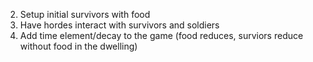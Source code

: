2. Setup initial survivors with food
3. Have hordes interact with survivors and soldiers
4. Add time element/decay to the game (food reduces, surviors reduce without food in the dwelling)
